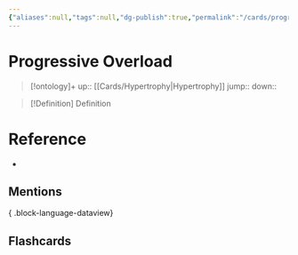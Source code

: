 ```yaml
---
{"aliases":null,"tags":null,"dg-publish":true,"permalink":"/cards/progressive-overload/","dgPassFrontmatter":true}
---
```


# Progressive Overload

> [!ontology]+
> up:: [[Cards/Hypertrophy\|Hypertrophy]]
> jump:: 
> down:: 

> [!Definition] Definition
> 

# Reference
- 

## Mentions

{ .block-language-dataview}

## Flashcards
